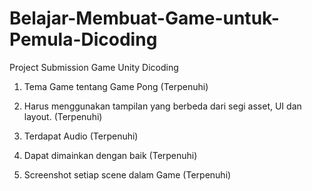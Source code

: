 # Belajar-Membuat-Game-untuk-Pemula-Dicoding

Project Submission Game Unity Dicoding

1. Tema Game tentang Game Pong (Terpenuhi)

2. Harus menggunakan tampilan yang berbeda dari segi asset, UI dan layout. (Terpenuhi)

3. Terdapat Audio (Terpenuhi)

4. Dapat dimainkan dengan baik (Terpenuhi)

5. Screenshot setiap scene dalam Game (Terpenuhi)
